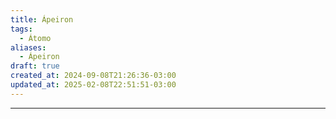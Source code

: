 ```yaml
---
title: Ápeiron
tags:
  - Átomo
aliases:
  - Ápeiron
draft: true
created_at: 2024-09-08T21:26:36-03:00
updated_at: 2025-02-08T22:51:51-03:00
---
```



---

